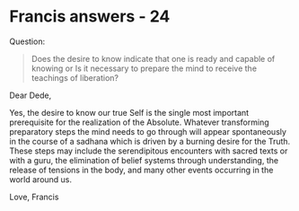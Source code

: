 # Francis answers - 24

Question:

>Does the desire to know indicate that one is ready and capable of knowing or Is it necessary to prepare the mind to receive the teachings of liberation?

Dear Dede,

Yes, the desire to know our true Self is the single most important prerequisite for the realization of the Absolute. Whatever transforming preparatory steps the mind needs to go through will appear spontaneously in the course of a sadhana which is driven by a burning desire for the Truth. These steps may include the serendipitous encounters with sacred texts or with a guru, the elimination of belief systems through understanding, the release of tensions in the body, and many other events occurring in the world around us.

Love, Francis

